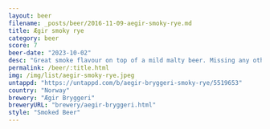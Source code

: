 ```yaml
---
layout: beer
filename: _posts/beer/2016-11-09-aegir-smoky-rye.md
title: Ægir smoky rye
category: beer
score: 7
beer-date: "2023-10-02"
desc: "Great smoke flavour on top of a mild malty beer. Missing any other flavours"
permalink: /beer/:title.html
img: /img/list/aegir-smoky-rye.jpeg
untappd: "https://untappd.com/b/aegir-bryggeri-smoky-rye/5519653"
country: "Norway"
brewery: "Ægir Bryggeri"
breweryURL: "brewery/aegir-bryggeri.html"
style: "Smoked Beer"
---
```

